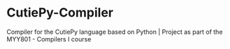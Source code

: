 # CutiePy-Compiler
Compiler for the CutiePy language based on Python | Project as part of the MYY801 - Compilers I course 
